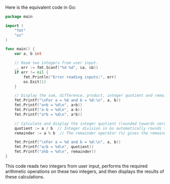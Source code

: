 Here is the equivalent code in Go:

```go
package main

import (
	"fmt"
	"os"
)

func main() {
	var a, b int

	// Read two integers from user input.
	_, err := fmt.Scanf("%d %d", &a, &b))
	if err != nil {
		fmt.Println("Error reading inputs:", err)
		os.Exit(1)
	}

	// Display the sum, difference, product, integer quotient and remainder of two given integers.
	fmt.Printf("\nFor a = %d and b = %d:\n", a, b))
	fmt.Printf("a+b = %d\n", a+b))
	fmt.Printf("a-b = %d\n", a-b))
	fmt.Printf("a*b = %d\n", a*b))

	// Calculate and display the integer quotient (rounded towards zero) and remainder of two given integers.
	quotient := a / b  // Integer division in Go automatically rounds towards zero.
	remainder := a % b  // The remainder operator (%) gives the remainder of the division operation.

	fmt.Printf("\nFor a = %d and b = %d:\n", a, b))
	fmt.Printf("a/b = %d\n", quotient))
	fmt.Printf("a%b = %d\n", remainder))
}
```
This code reads two integers from user input, performs the required arithmetic operations on these two integers, and then displays the results of these calculations.
